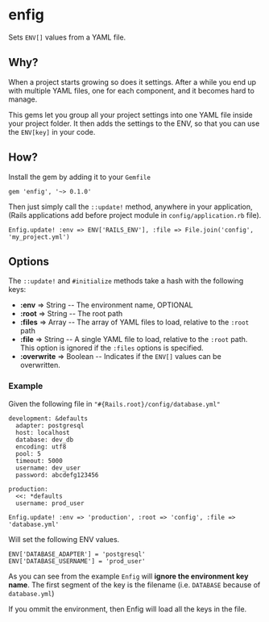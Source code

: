 enfig
=====

Sets `ENV[]` values from a YAML file.

## Why?

When a project starts growing so does it settings. After a while you end up with multiple
YAML files, one for each component, and it becomes hard to manage.

This gems let you group all your project settings into one YAML file inside your project
folder. It then adds the settings to the ENV, so that you can use the `ENV[key]` in your code.

## How?

Install the gem by adding it to  your `Gemfile`

`gem 'enfig', '~> 0.1.0'`

Then just simply call the `::update!` method, anywhere in your application,
(Rails applications add before project module in `config/application.rb` file).

`Enfig.update! :env => ENV['RAILS_ENV'], :file => File.join('config', 'my_project.yml')`

## Options

The `::update!` and `#initialize` methods take a hash with the following keys:

* **:env** => String -- The environment name, OPTIONAL
* **:root** => String -- The root path
* **:files** => Array -- The array of YAML files to load, relative to the `:root` path
* **:file** => String -- A single YAML file to load, relative to the `:root` path. This option
  is ignored if the `:files` options is specified.
* **:overwrite** => Boolean -- Indicates if the `ENV[]` values can be overwritten.

### Example

Given the following file in `"#{Rails.root}/config/database.yml"`

    development: &defaults
      adapter: postgresql
      host: localhost
      database: dev_db
      encoding: utf8
      pool: 5
      timeout: 5000
      username: dev_user
      password: abcdefg123456

    production:
      <<: *defaults
      username: prod_user

`Enfig.update! :env => 'production', :root => 'config', :file => 'database.yml'`

Will set the following ENV values.

    ENV['DATABASE_ADAPTER'] = 'postgresql'
    ENV['DATABASE_USERNAME'] = 'prod_user'

As you can see from the example `Enfig` will **ignore the environment key name**. The
first segment of the key is the filename (i.e. `DATABASE` because of `database.yml`)

If you ommit the environment, then Enfig will load all the keys in the file.